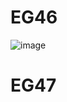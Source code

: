 # EG46
![image](https://user-images.githubusercontent.com/102288634/185573356-00da5647-2db3-49c4-b286-43573c1b8e59.png)


# EG47
